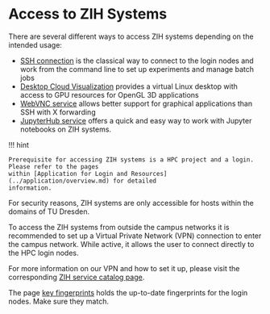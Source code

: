 # Access to ZIH Systems

There are several different ways to access ZIH systems depending on the intended usage:

* [SSH connection](ssh_login.md) is the classical way to connect to the login nodes and work from
    the command line to set up experiments and manage batch jobs
* [Desktop Cloud Visualization](desktop_cloud_visualization.md) provides a virtual Linux desktop
  with access to GPU resources for OpenGL 3D applications
* [WebVNC service](graphical_applications_with_webvnc.md) allows better support for graphical
   applications than SSH with X forwarding
* [JupyterHub service](jupyterhub.md) offers a quick and easy way to work with Jupyter notebooks on
   ZIH systems.

!!! hint

    Prerequisite for accessing ZIH systems is a HPC project and a login. Please refer to the pages
    within [Application for Login and Resources](../application/overview.md) for detailed
    information.

For security reasons, ZIH systems are only accessible for hosts within the domains of TU Dresden.

To access the ZIH systems from outside the campus networks it is recommended to set up a Virtual
Private Network (VPN) connection to enter the campus network. While active, it allows the user
to connect directly to the HPC login nodes.

For more information on our VPN and how to set it up, please visit the corresponding
[ZIH service catalog page](https://tu-dresden.de/zih/dienste/service-katalog/arbeitsumgebung/zugang_datennetz/vpn).

The page [key fingerprints](key_fingerprints.md) holds the up-to-date fingerprints for the login
nodes. Make sure they match.